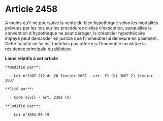 # Article 2458

A moins qu'il ne poursuive la vente du bien hypothéqué selon les modalités prévues par les lois sur les procédures civiles
d'exécution, auxquelles la convention d'hypothèque ne peut déroger, le créancier hypothécaire impayé peut demander en justice
que l'immeuble lui demeure en paiement. Cette faculté ne lui est toutefois pas offerte si l'immeuble constitue la résidence
principale du débiteur.

**Liens relatifs à cet article**

	**Modifié par**:

	  - Loi n°2007-212 du 20 février 2007 - art. 10 (V) JORF 21 février 2007

	**Cité par**:

	  - Code civil - art. 2388 (V)

	**Codifié par**:

	  - Loi n°1804-03-19
